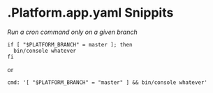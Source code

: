# .Platform.app.yaml Snippits

_Run a cron command only on a given branch_

```
if [ "$PLATFORM_BRANCH" = master ]; then
  bin/console whatever
fi
```

or

```
cmd: '[ "$PLATFORM_BRANCH" = "master" ] && bin/console whatever'
```

